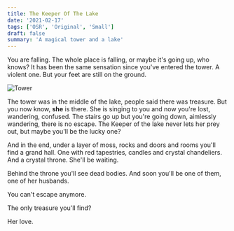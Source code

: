 ```yaml
---
title: The Keeper Of The Lake
date: '2021-02-17'
tags: ['OSR', 'Original', 'Small']
draft: false
summary: 'A magical tower and a lake'
---
```


You are falling. The whole place is falling, or maybe it's going up, who knows? It has been the same sensation since you've entered the tower. A violent one. But your feet are still on the ground.

![Tower](https://i.imgur.com/7YPFlg8.png)

The tower was in the middle of the lake, people said there was treasure. But you now know, **she** is there. She is singing to you and now you're lost, wandering, confused. The stairs go up but you're going down, aimlessly wandering, there is no escape. The Keeper of the lake never lets her prey out, but maybe you'll be the lucky one?

And in the end, under a layer of moss, rocks and doors and rooms you'll find a grand hall. One with red tapestries, candles and crystal chandeliers. And a crystal throne. She'll be waiting.

Behind the throne you'll see dead bodies. And soon you'll be one of them, one of her husbands.

You can't escape anymore.

The only treasure you'll find?

Her love.
